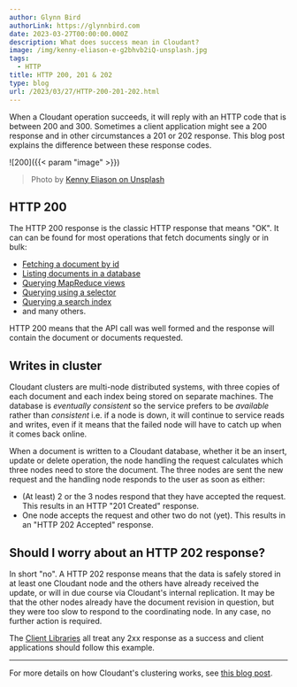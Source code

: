 ```yaml
---
author: Glynn Bird
authorLink: https://glynnbird.com
date: 2023-03-27T00:00:00.000Z
description: What does success mean in Cloudant?
image: /img/kenny-eliason-e-g2bhvb2iQ-unsplash.jpg
tags:
  - HTTP
title: HTTP 200, 201 & 202
type: blog
url: /2023/03/27/HTTP-200-201-202.html
---
```



When a Cloudant operation succeeds, it will reply with an HTTP code that is between 200 and 300. Sometimes a client application might see a 200 response and in other circumstances a 201 or 202 response. This blog post explains the difference between these response codes.

![200]({{< param "image" >}})
> Photo by [Kenny Eliason on Unsplash](https://unsplash.com/photos/e-g2bhvb2iQ)
  
## HTTP 200

The HTTP 200 response is the classic HTTP response that means "OK". It can can be found for most operations that fetch documents singly or in bulk:

- [Fetching a document by id](https://cloud.ibm.com/apidocs/cloudant#getdocument)
- [Listing documents in a database](https://cloud.ibm.com/apidocs/cloudant#postalldocs)
- [Querying MapReduce views](https://cloud.ibm.com/apidocs/cloudant#getview)
- [Querying using a selector](https://cloud.ibm.com/apidocs/cloudant#postfind)
- [Querying a search index](https://cloud.ibm.com/apidocs/cloudant#postsearch)
- and many others.

HTTP 200 means that the API call was well formed and the response will contain the document or documents requested.

## Writes in cluster

Cloudant clusters are multi-node distributed systems, with three copies of each document and each index being stored on separate machines. The database is _eventually consistent_ so the service prefers to be _available_ rather than _consistent_ i.e. if a node is down, it will continue to service reads and writes, even if it means that the failed node will have to catch up when it comes back online.

When a document is written to a Cloudant database, whether it be an insert, update or delete operation, the node handling the request calculates which three nodes need to store the document. The three nodes are sent the new request and the handling node responds to the user as soon as either:

- (At least) 2 or the 3 nodes respond that they have accepted the request. This results in an HTTP "201 Created" response. 
- One node accepts the request and other two do not (yet). This results in an "HTTP 202 Accepted" response.

## Should I worry about an HTTP 202 response?

In short "no". A HTTP 202 response means that the data is safely stored in at least one Cloudant node and the others have already received the update, or will in due course via Cloudant's internal replication. It may be that the other nodes already have the document revision in question, but they were too slow to respond to the coordinating node. In any case, no further action is required.

The [Client Libraries](https://cloud.ibm.com/docs/Cloudant?topic=Cloudant-client-libraries) all treat any 2xx response as a success and client applications should follow this example.

----

For more details on how Cloudant's clustering works, see [this blog post](https://blog.cloudant.com/2015/10/19/Read-Write-Behaviour-in-a-cluster.html).
